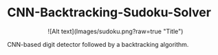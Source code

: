 # CNN-Backtracking-Sudoku-Solver
<p align="center">
![Alt text](Images/sudoku.png?raw=true "Title")
</p>

CNN-based digit detector followed by a backtracking algorithm.


